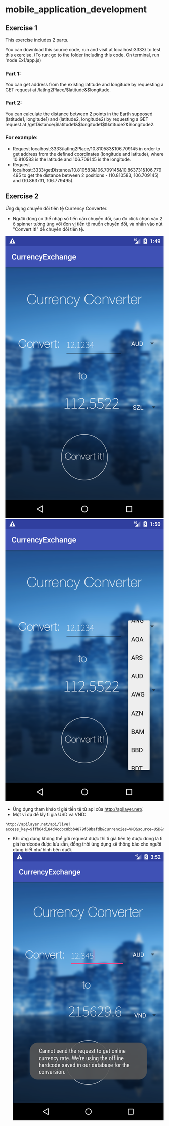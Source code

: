 # mobile_application_development

## Exercise 1

This exercise includes 2 parts.

You can download this source code, run and visit at localhost:3333/ to test this exercise. (To run: go to the folder including this code. On terminal, run 'node Ex1/app.js)

### Part 1:
You can get address from the existing latitude and longitude by requesting a GET request at /latlng2Place/$latitude&$longitude.

### Part 2:
You can calculate the distance between 2 points in the Earth supposed (latitude1, longitude1) and (latitude2, longitude2) by requesting a GET request at /getDistance/$latitude1&$longitude1$&latitude2&$longitude2.

### For example:
- Request localhost:3333/latlng2Place/10.810583&106.709145 in order to get address from the defined coordinates (longitude and latitude), where 10.810583 is the latitude and 106.709145 is the longitude.
- Request localhost:3333/getDistance/10.810583&106.709145&10.863731&106.779495 to get the distance between 2 positions - (10.810583, 106.709145) and (10.863731, 106.779495).
  

## Exercise 2
Ứng dụng chuyển đổi tiền tệ Currency Converter.
- Người dùng có thể nhập số tiền cần chuyển đổi, sau đó click chọn vào 2 ô spinner tương ứng với đơn vị tiền tệ muốn chuyển đổi, và nhấn vào nút "Convert it!" để chuyển đổi tiền tệ.

![Screenshot](image/img1.png)
![Screenshot](image/img2.png)

- Ứng dụng tham khảo tỉ giá tiền tệ từ api của http://apilayer.net/.
- Một ví dụ để lấy tỉ giá USD và VND:
```
http://apilayer.net/api/live?access_key=9ffb64d184d4ccbc8bbb4879f68bafdb&currencies=VND&source=USD&format=1
```
- Khi ứng dụng không thể gửi request được thì tỉ giá tiền tệ được dùng là tỉ giá hardcode được lưu sẵn, đồng thời ứng dụng sẽ thông báo cho người dùng biết như hình bên dưới.
![Screenshot](image/img3.png)

